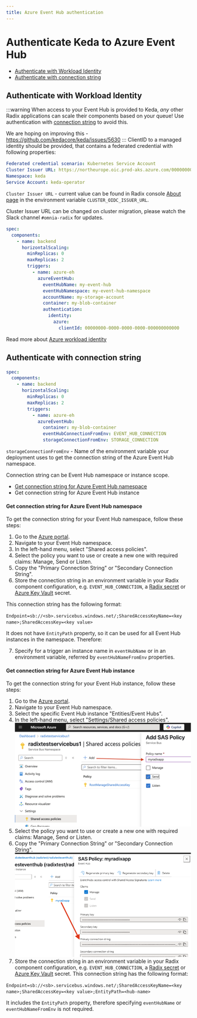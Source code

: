 ```yaml
---
title: Azure Event Hub authentication
---
```


# Authenticate Keda to Azure Event Hub
* [Authenticate with Workload Identity](#authenticate-with-workload-identity)
* [Authenticate with connection string](#authenticate-with-connection-string)

## Authenticate with Workload Identity
:::warning
When access to your Event Hub is provided to Keda, _any_ other Radix applications can scale their components based on your queue! Use authentication with [connection string](#authenticate-with-connection-string) to avoid this.

We are hoping on improving this - https://github.com/kedacore/keda/issues/5630
:::
ClientID to a managed identity should be provided, that contains a federated credential with following properties:
```yaml
Federated credential scenario: Kubernetes Service Account
Cluster Issuer URL: https://northeurope.oic.prod-aks.azure.com/00000000-0000-0000-0000-000000000000/00000000-0000-0000-0000-000000000000/ 
Namespace: keda
Service Account: keda-operator
```
`Cluster Issuer URL` - current value can be found in Radix console [About page](https://console.radix.equinor.com/about) in the environment variable `CLUSTER_OIDC_ISSUER_URL`.

Cluster Issuer URL can be changed on cluster migration, please watch the Slack channel `#omnia-radix` for updates.

````yaml
spec:
  components:
    - name: backend
      horizontalScaling:
        minReplicas: 0
        maxReplicas: 2
        triggers:
          - name: azure-eh
            azureEventHub:
              eventHubName: my-event-hub
              eventHubNamespace: my-event-hub-namespace
              accountName: my-storage-account
              container: my-blob-container
              authentication:
                identity:
                  azure:
                    clientId: 00000000-0000-0000-0000-000000000000
````
Read more about [Azure workload identity](/guides/workload-identity/)

## Authenticate with connection string
````yaml
spec:
  components:
    - name: backend
      horizontalScaling:
        minReplicas: 0
        maxReplicas: 2
        triggers:
          - name: azure-eh
            azureEventHub:
              container: my-blob-container
              eventHubConnectionFromEnv: EVENT_HUB_CONNECTION
              storageConnectionFromEnv: STORAGE_CONNECTION
````
`storageConnectionFromEnv` - Name of the environment variable your deployment uses to get the connection string of the Azure Event Hub namespace. 

Connection string can be Event Hub namespace or instance scope.
* [Get connection string for Azure Event Hub namespace](#get-connection-string-for-azure-event-hub-namespace)
* Get connection string for Azure Event Hub instance
#### Get connection string for Azure Event Hub namespace
To get the connection string for your Event Hub namespace, follow these steps:
1. Go to the [Azure portal](https://portal.azure.com/).
2. Navigate to your Event Hub namespace.
3. In the left-hand menu, select "Shared access policies".
4. Select the policy you want to use or create a new one with required claims: Manage, Send or Listen.
5. Copy the "Primary Connection String" or "Secondary Connection String".
6. Store the connection string in an environment variable in your Radix component configuration, e.g. `EVENT_HUB_CONNECTION`, a [Radix secret](/radix-config#secrets-1) or [Azure Key Vault](/radix-config#azurekeyvault) secret.

This connection string has the following format:

`Endpoint=sb://<sb>.servicebus.windows.net/;SharedAccessKeyName=<key name>;SharedAccessKey=<key value>`

It does not have `EntityPath` property, so it can be used for all Event Hub instances in the namespace. Therefore: 

7. Specify for a trigger an instance name in `eventHubName` or in an environment variable, referred by `eventHubNameFromEnv` properties.
#### Get connection string for Azure Event Hub instance
To get the connection string for your Event Hub instance, follow these steps:
1. Go to the [Azure portal](https://portal.azure.com/).
2. Navigate to your Event Hub namespace.
3. Select the specific Event Hub instance "Entities/Event Hubs".
4. In the left-hand menu, select "Settings/Shared access policies".
![Shared access policy for event hub instance](./shared-access-policy-for-event-hub-instance.png)
5. Select the policy you want to use or create a new one with required claims: Manage, Send or Listen.
6. Copy the "Primary Connection String" or "Secondary Connection String".
   ![Shared access policy for event hub instance connection string](./shared-access-policy-for-event-hub-instance-connection.png)
7. Store the connection string in an environment variable in your Radix component configuration, e.g. `EVENT_HUB_CONNECTION`, a [Radix secret](/radix-config#secrets-1) or [Azure Key Vault](/radix-config#azurekeyvault) secret.
This connection string has the following format:

`Endpoint=sb://<sb>.servicebus.windows.net/;SharedAccessKeyName=<key name>;SharedAccessKey=<key value>;EntityPath=<hub-name>`

It includes the `EntityPath` property, therefore specifying `eventHubName` or `eventHubNameFromEnv` is not required.


